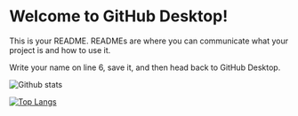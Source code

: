 # Welcome to GitHub Desktop!

This is your README. READMEs are where you can communicate what your project is and how to use it.

Write your name on line 6, save it, and then head back to GitHub Desktop.


![Github stats](https://github-readme-stats.vercel.app/api?username=Hulyamr13&theme=radical)

[![Top Langs](https://github-readme-stats.vercel.app/api/top-langs/?username=hulyamr13&hide_progress=true)](https://github.com/Hulyamr13/desktop-tutorial)
